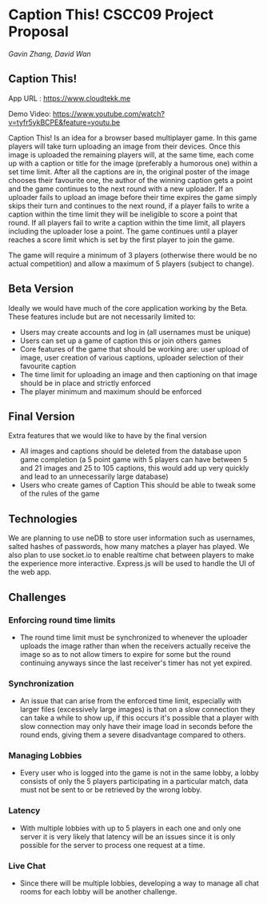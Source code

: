# **Caption This! CSCC09 Project Proposal**

*Gavin Zhang, David Wan*

## **Caption This!**

App URL : https://www.cloudtekk.me

Demo Video: https://www.youtube.com/watch?v=tyfr5ykBCPE&feature=youtu.be

Caption This! Is an idea for a browser based multiplayer game. In this game players will take turn uploading an image from their devices. Once this image is uploaded the remaining players will, at the same time, each come up with a caption or title for the image (preferably a humorous one) within a set time limit. After all the captions are in, the original poster of the image chooses their favourite one, the author of the winning caption gets a point and the game continues to the next round with a new uploader. If an uploader fails to upload an image before their time expires the game simply skips their turn and continues to the next round, if a player fails to write a caption within the time limit they will be ineligible to score a point that round. If all players fail to write a caption within the time limit, all players including the uploader lose a point. The game continues until a player reaches a score limit which is set by the first player to join the game.

The game will require a minimum of 3 players (otherwise there would be no actual competition) and allow a maximum of 5 players (subject to change).

## **Beta Version**

Ideally we would have much of the core application working by the Beta. These features include but are not necessarily limited to:
* Users may create accounts and log in (all usernames must be unique)
* Users can set up a game of caption this or join others games
* Core features of the game that should be working are: user upload of image, user creation of various captions, uploader selection of their favourite caption
* The time limit for uploading an image and then captioning on that image should be in place and strictly enforced
* The player minimum and maximum should be enforced

## **Final Version**
Extra features that we would like to have by the final version
* All images and captions should be deleted from the database upon game completion (a 5 point game with 5 players can have between 5 and 21 images and 25 to 105 captions, this would add up very quickly and lead to an unnecessarily large database)
* Users who create games of Caption This should be able to tweak some of the rules of the game

## **Technologies**
We are planning to use neDB to store user information such as usernames, salted hashes of passwords, how many matches a player has played. We also plan to use socket.io to enable realtime chat between players to make the experience more interactive. Express.js will be used to handle the UI of the web app.

## **Challenges**
### Enforcing round time limits
* The round time limit must be synchronized to whenever the uploader uploads the image rather than when the receivers actually receive the image so as to not allow timers to expire for some but the round continuing anyways since the last receiver's timer has not yet expired.
### Synchronization
* An issue that can arise from the enforced time limit, especially with larger files (excessively large images) is that on a slow connection they can take a while to show up, if this occurs it's possible that a player with slow connection may only have their image load in seconds before the round ends, giving them a severe disadvantage compared to others.
### Managing Lobbies
* Every user who is logged into the game is not in the same lobby, a lobby consists of only the 5 players participating in a particular match, data must not be sent to or be retrieved by the wrong lobby.
### Latency
* With multiple lobbies with up to 5 players in each one and only one server it is very likely that latency will be an issues since it is only possible for the server to process one request at a time.
### Live Chat
* Since there will be multiple lobbies, developing a way to manage all chat rooms for each lobby will be another challenge.
